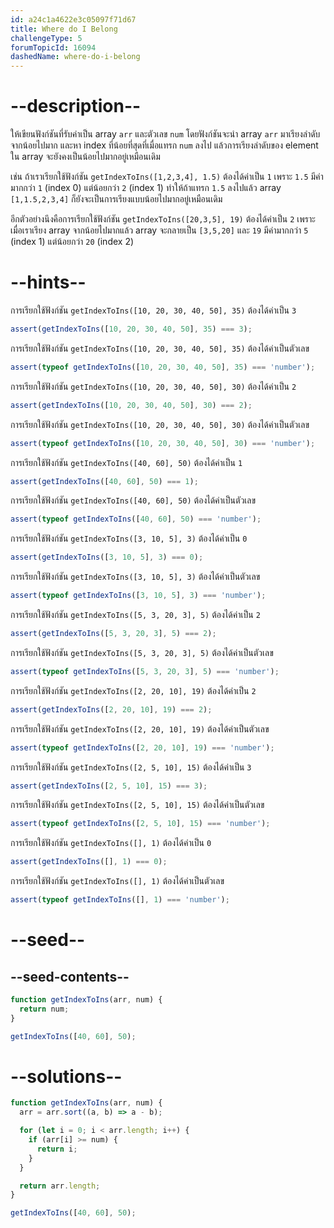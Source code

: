 ```yaml
---
id: a24c1a4622e3c05097f71d67
title: Where do I Belong
challengeType: 5
forumTopicId: 16094
dashedName: where-do-i-belong
---
```


# --description--

ให้เขียนฟังก์ชันที่รับค่าเป็น array `arr` และตัวเลข `num`
โดยฟังก์ชันจะนำ array `arr` มาเรียงลำดับจากน้อยไปมาก และหา index ที่น้อยที่สุดที่เมื่อแทรก `num` ลงไป แล้วการเรียงลำดับของ element ใน array จะยังคงเป็นน้อยไปมากอยู่เหมือนเดิม

เช่น ถ้าเราเรียกใช้ฟังก์ชัน `getIndexToIns([1,2,3,4], 1.5)` ต้องได้ค่าเป็น `1` เพราะ `1.5` มีค่ามากกว่า `1` (index 0) แต่น้อยกว่า `2` (index 1) ทำให้ถ้าแทรก `1.5` ลงไปแล้ว array `[1,1.5,2,3,4]` ก็ยังจะเป็นการเรียงแบบน้อยไปมากอยู่เหมือนเดิม

อีกตัวอย่างนึงคือการเรียกใช้ฟังก์ชัน `getIndexToIns([20,3,5], 19)` ต้องได้ค่าเป็น `2` เพราะเมื่อเราเรียง array จากน้อยไปมากแล้ว array จะกลายเป็น `[3,5,20]` และ `19` มีค่ามากกว่า `5` (index 1) แต่น้อยกว่า `20` (index 2) 

# --hints--

การเรียกใช้ฟังก์ชัน `getIndexToIns([10, 20, 30, 40, 50], 35)` ต้องได้ค่าเป็น `3`

```js
assert(getIndexToIns([10, 20, 30, 40, 50], 35) === 3);
```

การเรียกใช้ฟังก์ชัน `getIndexToIns([10, 20, 30, 40, 50], 35)` ต้องได้ค่าเป็นตัวเลข

```js
assert(typeof getIndexToIns([10, 20, 30, 40, 50], 35) === 'number');
```

การเรียกใช้ฟังก์ชัน `getIndexToIns([10, 20, 30, 40, 50], 30)` ต้องได้ค่าเป็น `2`

```js
assert(getIndexToIns([10, 20, 30, 40, 50], 30) === 2);
```

การเรียกใช้ฟังก์ชัน `getIndexToIns([10, 20, 30, 40, 50], 30)` ต้องได้ค่าเป็นตัวเลข

```js
assert(typeof getIndexToIns([10, 20, 30, 40, 50], 30) === 'number');
```

การเรียกใช้ฟังก์ชัน `getIndexToIns([40, 60], 50)` ต้องได้ค่าเป็น `1`

```js
assert(getIndexToIns([40, 60], 50) === 1);
```

การเรียกใช้ฟังก์ชัน `getIndexToIns([40, 60], 50)` ต้องได้ค่าเป็นตัวเลข

```js
assert(typeof getIndexToIns([40, 60], 50) === 'number');
```

การเรียกใช้ฟังก์ชัน `getIndexToIns([3, 10, 5], 3)` ต้องได้ค่าเป็น `0`

```js
assert(getIndexToIns([3, 10, 5], 3) === 0);
```

การเรียกใช้ฟังก์ชัน `getIndexToIns([3, 10, 5], 3)` ต้องได้ค่าเป็นตัวเลข

```js
assert(typeof getIndexToIns([3, 10, 5], 3) === 'number');
```

การเรียกใช้ฟังก์ชัน `getIndexToIns([5, 3, 20, 3], 5)` ต้องได้ค่าเป็น `2`

```js
assert(getIndexToIns([5, 3, 20, 3], 5) === 2);
```

การเรียกใช้ฟังก์ชัน `getIndexToIns([5, 3, 20, 3], 5)` ต้องได้ค่าเป็นตัวเลข

```js
assert(typeof getIndexToIns([5, 3, 20, 3], 5) === 'number');
```

การเรียกใช้ฟังก์ชัน `getIndexToIns([2, 20, 10], 19)` ต้องได้ค่าเป็น `2`

```js
assert(getIndexToIns([2, 20, 10], 19) === 2);
```

การเรียกใช้ฟังก์ชัน `getIndexToIns([2, 20, 10], 19)` ต้องได้ค่าเป็นตัวเลข

```js
assert(typeof getIndexToIns([2, 20, 10], 19) === 'number');
```

การเรียกใช้ฟังก์ชัน `getIndexToIns([2, 5, 10], 15)` ต้องได้ค่าเป็น `3`

```js
assert(getIndexToIns([2, 5, 10], 15) === 3);
```

การเรียกใช้ฟังก์ชัน `getIndexToIns([2, 5, 10], 15)` ต้องได้ค่าเป็นตัวเลข

```js
assert(typeof getIndexToIns([2, 5, 10], 15) === 'number');
```

การเรียกใช้ฟังก์ชัน `getIndexToIns([], 1)` ต้องได้ค่าเป็น `0`

```js
assert(getIndexToIns([], 1) === 0);
```

การเรียกใช้ฟังก์ชัน `getIndexToIns([], 1)` ต้องได้ค่าเป็นตัวเลข

```js
assert(typeof getIndexToIns([], 1) === 'number');
```

# --seed--

## --seed-contents--

```js
function getIndexToIns(arr, num) {
  return num;
}

getIndexToIns([40, 60], 50);
```

# --solutions--

```js
function getIndexToIns(arr, num) {
  arr = arr.sort((a, b) => a - b);

  for (let i = 0; i < arr.length; i++) {
    if (arr[i] >= num) {
      return i;
    }
  }

  return arr.length;
}

getIndexToIns([40, 60], 50);
```
